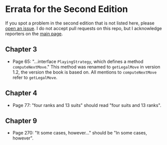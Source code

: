 # Errata for the Second Edition

If you spot a problem in the second edition that is not listed here, please [open an issue](https://github.com/prmr/DesignBook/issues). I do not accept pull requests on this repo, but I acknowledge reporters on the [main page](https://github.com/prmr/DesignBook#acknowledgements).

## Chapter 3

* Page 65: "...interface `PlayingStrategy`, which defines a method `computeNextMove`." This method was renamed to `getLegalMove` in version 1.2, the version the book is based on. All mentions to `computeNextMove` refer to `getLegalMove`.

## Chapter 4

* Page 77: "four ranks and 13 suits" should read "four suits and 13 ranks".

## Chapter 9

* Page 270: "It some cases, however..." should be "In some cases, however".